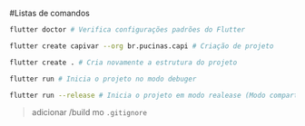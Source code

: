 
#Listas de comandos 

```sh
flutter doctor # Verifica configurações padrões do Flutter
```

```sh
flutter create capivar --org br.pucinas.capi # Criação de projeto
```

```sh
flutter create . # Cria novamente a estrutura do projeto
```

```sh
flutter run # Inicia o projeto no modo debuger
```

```sh
flutter run --release # Inicia o projeto em modo realease (Modo compartilhamento)
```

> adicionar /build mo `.gitignore`

